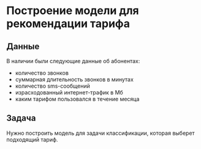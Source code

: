 # Построение модели для рекомендации тарифа

## Данные

В наличии были следующие данные об абонентах:

- количество звонков
- суммарная длительность звонков в минутах
- количество sms-сообщений
- израсходованный интернет-трафик в Мб
- каким тарифом пользовался в течение месяца

## Задача

Нужно построить модель для задачи классификации, которая выберет подходящий тариф.
